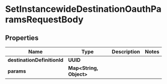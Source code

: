 

# SetInstancewideDestinationOauthParamsRequestBody


## Properties

| Name | Type | Description | Notes |
|------------ | ------------- | ------------- | -------------|
|**destinationDefinitionId** | **UUID** |  |  |
|**params** | **Map&lt;String, Object&gt;** |  |  |



